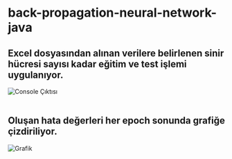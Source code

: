 # back-propagation-neural-network-java
## Excel dosyasından alınan verilere belirlenen sinir hücresi sayısı kadar eğitim ve test işlemi uygulanıyor.
<img src="https://i.hizliresim.com/p8sr292.JPG" alt="Console Çıktısı">
<br/><br/>


## Oluşan hata değerleri her epoch sonunda grafiğe çizdiriliyor.

<img src="https://i.hizliresim.com/c5sxxxp.JPG" alt="Grafik">
